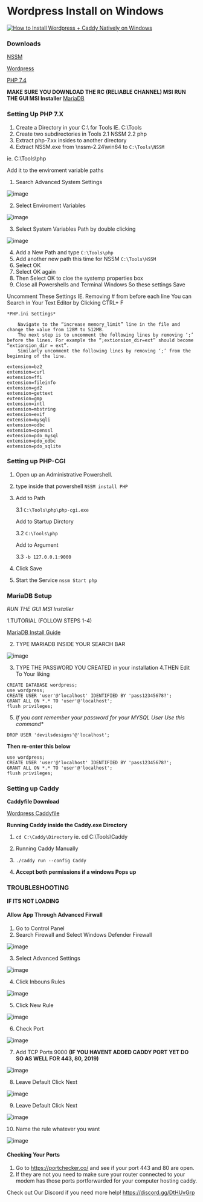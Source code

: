 # Wordpress Install on Windows

[![How to Install Wordpress + Caddy Natively on Windows](https://img.youtube.com/vi/0A03C_NlMy0/0.jpg)](https://www.youtube.com/watch?v=0A03C_NlMy0)

### Downloads

[NSSM](https://nssm.cc/release/nssm-2.24.zip)

[Wordpress](https://wordpress.org/download)

[PHP 7.4](https://www.youtube.com/redirect?event=video_description&redir_token=QUFFLUhqbUlNZEU4dkE2bmVPMlN4WTFfOVJiOEFNU29DZ3xBQ3Jtc0tuMUdUQWp4SWhUNEM4VTRxblZvSEtqZDBOUGRlcnA5MXBGMXNCeldLdklYRTdRR3pzYk5KMDhFTTl6cEdiTG1jYVk4OXRvbU5JTmZaVzdva0lIVGhVX2VneHJlWGxFUEY4WHZXNUN6R3VjOElmaHlLVQ&q=https%3A%2F%2Fwindows.php.net%2Fdownloads%2Freleases%2Fphp-7.4.33-nts-Win32-vc15-x64.zip&v=0A03C_NlMy0)


**MAKE SURE YOU DOWNLOAD THE RC (RELIABLE CHANNEL) MSI**
**RUN THE GUI MSI Installer**
[MariaDB](https://www.youtube.com/redirect?event=video_description&redir_token=QUFFLUhqbTM1cS05N3cyNGhpNXV5Y0U3Q3hqN1VRSlJlQXxBQ3Jtc0tsOGFqa29zWHQwcnhFY3VldlMxWlNuM05JQ1JZR3owUHd5WUZHSXM2T0lDN3JiYy1pWTZtSUl6dnI0WU9veHFrOFZ0WVl6Y0NYc29qQ3E3Zm04ZHNVTXEybG10aUVwUHFQUTVxRjgwT2NTaXdWOEVmdw&q=https%3A%2F%2Fmariadb.org%2Fdownload%2F%3Ft%3Dmariadb%26p%3Dmariadb%26r%3D10.11.1%26os%3Dwindows%26cpu%3Dx86_64%26pkg%3Dmsi%26m%3Dacorn&v=0A03C_NlMy0)


### Setting Up PHP 7.X

1. Create a Directory in your C:\ for Tools IE. C:\Tools
2. Create two subdirectories in Tools
    2.1 NSSM
    2.2 php 
3. Extract php-7.xx insides to another directory
4. Extract NSSM.exe from \nssm-2.24\win64 to `C:\Tools\NSSM`

ie. C:\Tools\php

Add it to the enviroment variable paths
1. Search Advanced System Settings
 
 ![image](https://user-images.githubusercontent.com/35183970/213555428-c619d95f-58c6-4061-98a5-18b2e32bed7e.png) 

2. Select Enviroment Variables

![image](https://user-images.githubusercontent.com/35183970/213555578-278734bc-3658-40d8-ab41-215bbd49b9d8.png)

3. Select System Variables Path by double clicking

![image](https://user-images.githubusercontent.com/35183970/213555654-d7bc0204-cedc-4de2-853e-7bdc3fc2b645.png)

4. Add a New Path and type `C:\Tools\php`
5. Add another new path this time for NSSM `C:\Tools\NSSM`
6. Select OK
7. Select OK again
8. Then Select OK to cloe the systemp properties box
9. Close all Powershells and Terminal Windows So these settings Save

Uncomment These Settings
IE. Removing # from before each line
You can Search in Your Text Editor by Clicking CTRL+ F

```
*PHP.ini Settings*

    Navigate to the “increase memory_limit” line in the file and change the value from 128M to 512MB.
    The next step is to uncomment the following lines by removing ‘;’ before the lines. For example the “;extionsion_dir=ext” should become “extionsion_dir = ext”.
    Similarly uncomment the following lines by removing ‘;’ from the beginning of the line.

extension=bz2
extension=curl
extension=ffi
extension=fileinfo
extension=gd2
extension=gettext
extension=gmp
extension=intl
extension=mbstring
extension=exif
extension=mysqli
extension=odbc
extension=openssl
extension=pdo_mysql
extension=pdo_odbc
extension=pdo_sqlite
```


### Setting up PHP-CGI

1. Open up an Administrative Powershell.
2. type inside that powershell `NSSM install PHP`
3. Add to Path 
   
   3.1 `C:\Tools\php\php-cgi.exe`
   
   Add to Startup Dirctory
    
    3.2 `C:\Tools\php`
   
   Add to Argument
    
    3.3 `-b 127.0.0.1:9000`
4. Click Save
5. Start the Service
   `nssm Start php`

### MariaDB Setup


*RUN THE GUI MSI Installer*

1.TUTORIAL (FOLLOW STEPS 1-4)
       
  [MariaDB Install Guide](https://www.youtube.com/redirect?event=video_description&redir_token=QUFFLUhqbWl1SGRXNEMtTUFldVh2eGEweURDWm9MOUVNQXxBQ3Jtc0tsZk5HTFhCUm13eVF0M2p5QXlIREh5cWVFT3FHcnVTZkhDZ0ZUT01ZOWhiWWl2U1Y3bmN4bW9PdTRSSjdFSFdQNmVDdE1VWUtaamh4RE5kdTJhZHRhbnBreThjZFZVOFdKTWpPNGEwSUdma2YtZXhMTQ&q=https%3A%2F%2Fmariadb.org%2Fdownload%2F%3Ft%3Dmariadb%26p%3Dmariadb%26r%3D10.11.1%26os%3Dwindows%26cpu%3Dx86_64%26pkg%3Dmsi%26m%3Dacorn&v=0A03C_NlMy0)

2. TYPE MARIADB INSIDE YOUR SEARCH BAR

![image](https://user-images.githubusercontent.com/35183970/213558042-716e6651-39f1-4516-aead-341be0182cf9.png)

3. TYPE THE PASSWORD YOU CREATED in your installation
4.THEN Edit To Your liking
```
CREATE DATABASE wordpress;
use wordpress;
CREATE USER 'user'@'localhost' IDENTIFIED BY 'pass12345678?';
GRANT ALL ON *.* TO 'user'@'localhost';
flush privileges;
```
5. **If you cant remember your password for your MYSQL User* Use this command**

`DROP USER 'devilsdesigns'@'localhost';`

**Then re-enter this below**

```
use wordpress;
CREATE USER 'user'@'localhost' IDENTIFIED BY 'pass12345678?';
GRANT ALL ON *.* TO 'user'@'localhost';
flush privileges;
```

### Setting up Caddy

**Caddyfile Download**

[Wordpress Caddyfile](https://github.com/DevilsDesigns/Youtube-Docs/blob/main/Caddy-Examples/Wordpress/Caddyfile)

**Running Caddy inside the Caddy.exe Directory**

1. `cd C:\Caddy\Directory`
    ie. cd C:\Tools\Caddy

2. Running Caddy Manually
3. `./caddy run --config Caddy`
4. **Accept both permissions if a windows Pops up**

### TROUBLESHOOTING
**IF ITS NOT LOADING**
#### Allow App Through Advanced Firwall
1. Go to Control Panel
2. Search Firewall and Select Windows Defender Firewall

![image](https://user-images.githubusercontent.com/35183970/213559749-38c2c954-b6dc-410f-9a49-37e053009b5a.png)

3. Select Advanced Settings

![image](https://user-images.githubusercontent.com/35183970/213559824-42e45c0b-6fbf-40d9-a48b-ef207d2bb2ce.png)

4. Click Inbouns Rules

![image](https://user-images.githubusercontent.com/35183970/213559889-d4b5babc-fd5f-4281-91e9-a1a3e76cc615.png)

5. Click New Rule

![image](https://user-images.githubusercontent.com/35183970/213559970-66286a1b-96bc-4f70-8723-fc38c68c3446.png)

6. Check Port

![image](https://user-images.githubusercontent.com/35183970/213560049-55e11cc7-2bfc-4e19-b9b0-d6a42fa47bc1.png)


7. Add TCP Ports 9000  **(IF YOU HAVENT ADDED CADDY PORT YET DO SO AS WELL FOR 443, 80, 2019)**

![image](https://user-images.githubusercontent.com/35183970/213560266-e7541f33-ccac-481d-b23a-4488f92d7373.png)

8. Leave Default Click Next

![image](https://user-images.githubusercontent.com/35183970/213560324-1f5967a7-99ea-4865-a6b3-dbfb13244b14.png)


9. Leave Default Click Next

![image](https://user-images.githubusercontent.com/35183970/213560399-7dde8eb0-20dd-4026-b4e5-040b0c981b31.png)

10. Name the rule whatever you want

![image](https://user-images.githubusercontent.com/35183970/213560483-4553e086-acef-46ae-8241-deb9c1a1f315.png)

#### Checking Your Ports
1. Go to https://portchecker.co/ and see if your port 443 and 80 are open.
2. If they are not you need to make sure your router connected to your modem has those ports portforwarded for your computer hosting caddy.

Check out Our Discord if you need more help!
https://discord.gg/DtHUvGrp
